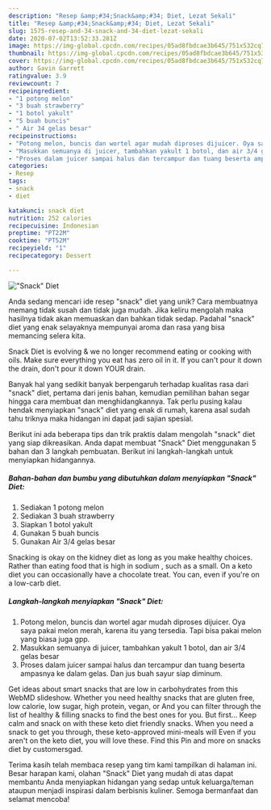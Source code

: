 ```yaml
---
description: "Resep &amp;#34;Snack&amp;#34; Diet, Lezat Sekali"
title: "Resep &amp;#34;Snack&amp;#34; Diet, Lezat Sekali"
slug: 1575-resep-and-34-snack-and-34-diet-lezat-sekali
date: 2020-07-02T13:52:33.281Z
image: https://img-global.cpcdn.com/recipes/05ad8fbdcae3b645/751x532cq70/snack-diet-foto-resep-utama.jpg
thumbnail: https://img-global.cpcdn.com/recipes/05ad8fbdcae3b645/751x532cq70/snack-diet-foto-resep-utama.jpg
cover: https://img-global.cpcdn.com/recipes/05ad8fbdcae3b645/751x532cq70/snack-diet-foto-resep-utama.jpg
author: Gavin Garrett
ratingvalue: 3.9
reviewcount: 7
recipeingredient:
- "1 potong melon"
- "3 buah strawberry"
- "1 botol yakult"
- "5 buah buncis"
- " Air 34 gelas besar"
recipeinstructions:
- "Potong melon, buncis dan wortel agar mudah diproses dijuicer. Oya saya pakai melon merah, karena itu yang tersedia. Tapi bisa pakai melon yang biasa juga gpp."
- "Masukkan semuanya di juicer, tambahkan yakult 1 botol, dan air 3/4 gelas besar"
- "Proses dalam juicer sampai halus dan tercampur dan tuang beserta ampasnya ke dalam gelas. Dan jus buah sayur siap diminum."
categories:
- Resep
tags:
- snack
- diet

katakunci: snack diet 
nutrition: 252 calories
recipecuisine: Indonesian
preptime: "PT22M"
cooktime: "PT52M"
recipeyield: "1"
recipecategory: Dessert

---
```



![&#34;Snack&#34; Diet](https://img-global.cpcdn.com/recipes/05ad8fbdcae3b645/751x532cq70/snack-diet-foto-resep-utama.jpg)

Anda sedang mencari ide resep &#34;snack&#34; diet yang unik? Cara membuatnya memang tidak susah dan tidak juga mudah. Jika keliru mengolah maka hasilnya tidak akan memuaskan dan bahkan tidak sedap. Padahal &#34;snack&#34; diet yang enak selayaknya mempunyai aroma dan rasa yang bisa memancing selera kita.

Snack Diet is evolving &amp; we no longer recommend eating or cooking with oils. Make sure everything you eat has zero oil in it. If you can&#39;t pour it down the drain, don&#39;t pour it down YOUR drain.

Banyak hal yang sedikit banyak berpengaruh terhadap kualitas rasa dari &#34;snack&#34; diet, pertama dari jenis bahan, kemudian pemilihan bahan segar hingga cara membuat dan menghidangkannya. Tak perlu pusing kalau hendak menyiapkan &#34;snack&#34; diet yang enak di rumah, karena asal sudah tahu triknya maka hidangan ini dapat jadi sajian spesial.


Berikut ini ada beberapa tips dan trik praktis dalam mengolah &#34;snack&#34; diet yang siap dikreasikan. Anda dapat membuat &#34;Snack&#34; Diet menggunakan 5 bahan dan 3 langkah pembuatan. Berikut ini langkah-langkah untuk menyiapkan hidangannya.

<!--inarticleads1-->

##### Bahan-bahan dan bumbu yang dibutuhkan dalam menyiapkan &#34;Snack&#34; Diet:

1. Sediakan 1 potong melon
1. Sediakan 3 buah strawberry
1. Siapkan 1 botol yakult
1. Gunakan 5 buah buncis
1. Gunakan  Air 3/4 gelas besar


Snacking is okay on the kidney diet as long as you make healthy choices. Rather than eating food that is high in sodium , such as a small. On a keto diet you can occasionally have a chocolate treat. You can, even if you&#39;re on a low-carb diet. 

<!--inarticleads2-->

##### Langkah-langkah menyiapkan &#34;Snack&#34; Diet:

1. Potong melon, buncis dan wortel agar mudah diproses dijuicer. Oya saya pakai melon merah, karena itu yang tersedia. Tapi bisa pakai melon yang biasa juga gpp.
1. Masukkan semuanya di juicer, tambahkan yakult 1 botol, dan air 3/4 gelas besar
1. Proses dalam juicer sampai halus dan tercampur dan tuang beserta ampasnya ke dalam gelas. Dan jus buah sayur siap diminum.


Get ideas about smart snacks that are low in carbohydrates from this WebMD slideshow. Whether you need healthy snacks that are gluten free, low calorie, low sugar, high protein, vegan, or And you can filter through the list of healthy &amp; filling snacks to find the best ones for you. But first… Keep calm and snack on with these keto diet friendly snacks. When you need a snack to get you through, these keto-approved mini-meals will Even if you aren&#39;t on the keto diet, you will love these. Find this Pin and more on snacks diet by customersgad. 

Terima kasih telah membaca resep yang tim kami tampilkan di halaman ini. Besar harapan kami, olahan &#34;Snack&#34; Diet yang mudah di atas dapat membantu Anda menyiapkan hidangan yang sedap untuk keluarga/teman ataupun menjadi inspirasi dalam berbisnis kuliner. Semoga bermanfaat dan selamat mencoba!
